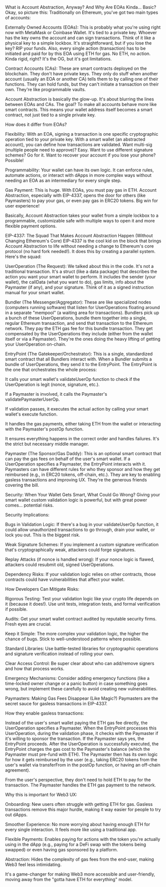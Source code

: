 What is Account Abstraction, Anyway? And Why Are EOAs Kinda... Basic?
Okay, so picture this: Traditionally on Ethereum, you've got two main types of accounts:

Externally Owned Accounts (EOAs): This is probably what you're using right now with MetaMask or Coinbase Wallet. It's tied to a private key. Whoever has the key owns the account and can sign transactions. Think of it like a physical key to a simple lockbox. It's straightforward, but if you lose the key? RIP your funds. Also, every single action (transaction) has to be initiated and paid for by this EOA using ETH for gas. No ETH, no action. Kinda rigid, right? It's the OG, but it's got limitations.

Contract Accounts (CAs): These are smart contracts deployed on the blockchain. They don't have private keys. They only do stuff when another account (usually an EOA or another CA) tells them to by calling one of their functions. They can hold funds, but they can't initiate a transaction on their own. They're like programmable vaults.

Account Abstraction is basically the glow-up. It's about blurring the lines between EOAs and CAs. The goal? To make all accounts behave more like smart contracts. This means your wallet address itself becomes a smart contract, not just tied to a single private key.

How does it differ from EOAs?

Flexibility: With an EOA, signing a transaction is one specific cryptographic operation tied to your private key. With a smart wallet (an abstracted account), you can define how transactions are validated. Want multi-sig (multiple people need to approve)? Easy. Want to use different signature schemes? Go for it. Want to recover your account if you lose your phone? Possible!

Programmability: Your wallet can have its own logic. It can enforce rules, automate actions, or interact with dApps in more complex ways without needing an EOA as an intermediary for every single step.

Gas Payment: This is huge. With EOAs, you must pay gas in ETH. Account Abstraction, especially with EIP-4337, opens the door for others (like Paymasters) to pay your gas, or even pay gas in ERC20 tokens. Big win for user experience!

Basically, Account Abstraction takes your wallet from a simple lockbox to a programmable, customizable safe with multiple ways to open it and more flexible payment options.

EIP-4337: The Squad That Makes Account Abstraction Happen (Without Changing Ethereum's Core)
EIP-4337 is the cool kid on the block that brings Account Abstraction to life without needing a change to Ethereum's core protocol (no hard fork needed!). It does this by creating a parallel system. Here's the squad:

UserOperation (The Request): We talked about this in the code. It's not a traditional transaction. It's a struct (like a data package) that describes the action you want your smart wallet to perform. It includes the sender (your wallet), the callData (what you want to do), gas limits, info about the Paymaster (if any), and your signature. Think of it as a signed instruction manual for your smart wallet.

Bundler (The Messenger/Aggregator): These are like specialized nodes (computers running software) that listen for UserOperations floating around in a separate "mempool" (a waiting area for transactions). Bundlers pick up a bunch of these UserOperations, bundle them together into a single, regular Ethereum transaction, and send that transaction to the Ethereum network. They pay the ETH gas fee for this bundle transaction. They get compensated by the UserOperations they include (either from the wallet itself or via a Paymaster). They're the ones doing the heavy lifting of getting your UserOperation on-chain.

EntryPoint (The Gatekeeper/Orchestrator): This is a single, standardized smart contract that all Bundlers interact with. When a Bundler submits a bundle of UserOperations, they send it to the EntryPoint. The EntryPoint is the one that orchestrates the whole process:

It calls your smart wallet's validateUserOp function to check if the UserOperation is legit (nonce, signature, etc.).

If a Paymaster is involved, it calls the Paymaster's validatePaymasterUserOp.

If validation passes, it executes the actual action by calling your smart wallet's execute function.

It handles the gas payments, either taking ETH from the wallet or interacting with the Paymaster's postOp function.

It ensures everything happens in the correct order and handles failures. It's the strict but necessary middle manager.

Paymaster (The Sponsor/Gas Daddy): This is an optional smart contract that can pay the gas fees on behalf of the user's smart wallet. If a UserOperation specifies a Paymaster, the EntryPoint interacts with it. Paymasters can have different rules for who they sponsor and how they get reimbursed (e.g., in ERC20 tokens, off-chain, etc.). They are key to enabling gasless transactions and improving UX. They're the generous friends covering the bill.

Security: When Your Wallet Gets Smart, What Could Go Wrong?
Giving your smart wallet custom validation logic is powerful, but with great power comes... potential risks.

Security Implications:

Bugs in Validation Logic: If there's a bug in your validateUserOp function, it could allow unauthorized transactions to go through, drain your wallet, or lock you out. This is the biggest risk.

Weak Signature Schemes: If you implement a custom signature verification that's cryptographically weak, attackers could forge signatures.

Replay Attacks (if nonce is handled wrong): If your nonce logic is flawed, attackers could resubmit old, signed UserOperations.

Dependency Risks: If your validation logic relies on other contracts, those contracts could have vulnerabilities that affect your wallet.

How Developers Can Mitigate Risks:

Rigorous Testing: Test your validation logic like your crypto life depends on it (because it does!). Use unit tests, integration tests, and formal verification if possible.

Audits: Get your smart wallet contract audited by reputable security firms. Fresh eyes are crucial.

Keep it Simple: The more complex your validation logic, the higher the chance of bugs. Stick to well-understood patterns where possible.

Standard Libraries: Use battle-tested libraries for cryptographic operations and signature verification instead of rolling your own.

Clear Access Control: Be super clear about who can add/remove signers and how that process works.

Emergency Mechanisms: Consider adding emergency functions (like a time-locked owner change or a panic button) in case something goes wrong, but implement these carefully to avoid creating new vulnerabilities.

Paymasters: Making Gas Fees Disappear (Like Magic?)
Paymasters are the secret sauce for gasless transactions in EIP-4337.

How they enable gasless transactions:

Instead of the user's smart wallet paying the ETH gas fee directly, the UserOperation specifies a Paymaster. When the EntryPoint processes this UserOperation, during the validation phase, it checks with the Paymaster if it's willing to sponsor the transaction. If the Paymaster says yes, the EntryPoint proceeds. After the UserOperation is successfully executed, the EntryPoint charges the gas cost to the Paymaster's balance (which the Paymaster must pre-fund with ETH). The Paymaster then has its own logic for how it gets reimbursed by the user (e.g., taking ERC20 tokens from the user's wallet via transferFrom in the postOp function, or having an off-chain agreement).

From the user's perspective, they don't need to hold ETH to pay for the transaction. The Paymaster handles the ETH gas payment to the network.

Why this is important for Web3 UX:

Onboarding: New users often struggle with getting ETH for gas. Gasless transactions remove this major hurdle, making it way easier for people to try out dApps.

Smoother Experience: No more worrying about having enough ETH for every single interaction. It feels more like using a traditional app.

Flexible Payments: Enables paying for actions with the token you're actually using in the dApp (e.g., paying for a DeFi swap with the tokens being swapped) or even having gas sponsored by a platform.

Abstraction: Hides the complexity of gas fees from the end-user, making Web3 feel less intimidating.

It's a game-changer for making Web3 more accessible and user-friendly, moving away from the "gotta have ETH for everything" model.